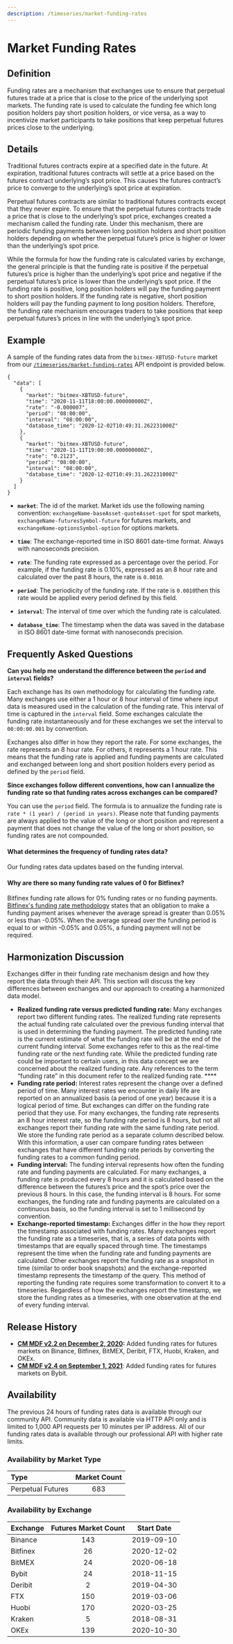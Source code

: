 ```yaml
---
description: /timeseries/market-funding-rates
---
```


# Market Funding Rates

## **Definition**

Funding rates are a mechanism that exchanges use to ensure that perpetual futures trade at a price that is close to the price of the underlying spot markets. The funding rate is used to calculate the funding fee which long position holders pay short position holders, or vice versa, as a way to incentivize market participants to take positions that keep perpetual futures prices close to the underlying. 

## **Details**

Traditional futures contracts expire at a specified date in the future. At expiration, traditional futures contracts will settle at a price based on the futures contract underlying’s spot price. This causes the futures contract’s price to converge to the underlying’s spot price at expiration. 

Perpetual futures contracts are similar to traditional futures contracts except that they never expire. To ensure that the perpetual futures contracts trade a price that is close to the underlying’s spot price, exchanges created a mechanism called the funding rate. Under this mechanism, there are periodic funding payments between long position holders and short position holders depending on whether the perpetual future’s price is higher or lower than the underlying’s spot price. 

While the formula for how the funding rate is calculated varies by exchange, the general principle is that the funding rate is positive if the perpetual futures’s price is higher than the underlying’s spot price and negative if the perpetual futures’s price is lower than the underlying’s spot price. If the funding rate is positive, long position holders will pay the funding payment to short position holders. If the funding rate is negative, short position holders will pay the funding payment to long position holders. Therefore, the funding rate mechanism encourages traders to take positions that keep perpetual futures’s prices in line with the underlying’s spot price.

## **Example**

A sample of the funding rates data from the `bitmex-XBTUSD-future` market from our  [`/timeseries/market-funding-rates`](https://docs.coinmetrics.io/api/v4#operation/getTimeseriesMarketFundingRates) API endpoint is provided below. 

```text
{
  "data": [
    {
      "market": "bitmex-XBTUSD-future",
      "time": "2020-11-11T18:00:00.000000000Z",
      "rate": "-0.000007",
      "period": "08:00:00",
      "interval": "08:00:00",
      "database_time": "2020-12-02T10:49:31.262231000Z"
    },
    {
      "market": "bitmex-XBTUSD-future",
      "time": "2020-11-11T19:00:00.000000000Z",
      "rate": "0.2123",
      "period": "08:00:00",
      "interval": "08:00:00",
      "database_time": "2020-12-02T10:49:31.262231000Z"
    }
  ]
}
```

* **`market`**: The id of the market. Market ids use the following naming convention: `exchangeName-baseAsset-quoteAsset-spot` for spot markets, `exchangeName-futuresSymbol-future` for futures markets, and `exchangeName-optionsSymbol-option` for options markets.  
* **`time`**: The exchange-reported time in ISO 8601 date-time format. Always with nanoseconds precision.

* **`rate`**: The funding rate expressed as a percentage over the period. For example, if the funding rate is 0.10%, expressed as an 8 hour rate and calculated over the past 8 hours, the rate is `0.0010`. 
* **`period`**: The periodicity of the funding rate. If the rate is `0.0010`then this rate would be applied every period defined by this field.  
* **`interval`**: The interval of time over which the funding rate is calculated.  
* **`database_time`**: The timestamp when the data was saved in the database in ISO 8601 date-time format with nanoseconds precision.

## **Frequently Asked Questions** 

**Can you help me understand the difference between the `period` and `interval` fields?** 

Each exchange has its own methodology for calculating the funding rate. Many exchanges use either a 1 hour or 8 hour interval of time where input data is measured used in the calculation of the funding rate. This interval of time is captured in the `interval` field. Some exchanges calculate the funding rate instantaneously and for these exchanges we set the interval to `00:00:00.001` by convention. 

Exchanges also differ in how they report the rate. For some exchanges, the rate represents an 8 hour rate. For others, it represents a 1 hour rate. This means that the funding rate is applied and funding payments are calculated and exchanged between long and short position holders every period as defined by the `period` field. 

**Since exchanges follow different conventions, how can I annualize the funding rate so that funding rates across exchanges can be compared?** 

You can use the `period` field. The formula is to annualize the funding rate is `rate * (1 year) / (period in years)`. Please note that funding payments are always applied to the value of the long or short position and represent a payment that does not change the value of the long or short position, so funding rates are not compounded. 

#### What determines the frequency of funding rates data?

Our funding rates data updates based on the funding interval. 

#### **Why are there so many funding rate values of 0 for Bitfinex?**

Bitfinex funding rate allows for 0% funding rates or no funding payments. [Bitfinex's funding rate methodology](https://www.bitfinex.com/legal/derivative/funding%20) states that an obligation to make a funding payment arises whenever the average spread is greater than 0.05% or less than -0.05%. When the average spread over the funding period is equal to or within -0.05% and 0.05%, a funding payment will not be required. 

## **Harmonization Discussion**

Exchanges differ in their funding rate mechanism design and how they report the data through their API. This section will discuss the key differences between exchanges and our approach to creating a harmonized data model.

* **Realized funding rate versus predicted funding rate:** Many exchanges report two different funding rates. The realized funding rate represents the actual funding rate calculated over the previous funding interval that is used in determining the funding payment. The predicted funding rate is the current estimate of what the funding rate will be at the end of the current funding interval. Some exchanges refer to this as the real-time funding rate or the next funding rate. While the predicted funding rate could be important to certain users, in this data concept we are concerned about the realized funding rate. Any references to the term “funding rate” in this document refer to the realized funding rate. ****
* **Funding rate period:** Interest rates represent the change over a defined period of time. Many interest rates we encounter in daily life are reported on an annualized basis \(a period of one year\) because it is a logical period of time. But exchanges can differ on the funding rate period that they use. For many exchanges, the funding rate represents an 8 hour interest rate, so the funding rate period is 8 hours, but not all exchanges report their funding rate with the same funding rate period. We store the funding rate period as a separate column described below. With this information, a user can compare funding rates between exchanges that have different funding rate periods by converting the funding rates to a common funding period. 
* **Funding interval:** The funding interval represents how often the funding rate and funding payments are calculated. For many exchanges, a funding rate is produced every 8 hours and it is calculated based on the difference between the futures’s price and the spot’s price over the previous 8 hours. In this case, the funding interval is 8 hours. For some exchanges, the funding rate and funding payments are calculated on a continuous basis, so the funding interval is set to 1 millisecond by convention. 
* **Exchange-reported timestamp:** Exchanges differ in the how they report the timestamp associated with funding rates. Many exchanges report the funding rate as a timeseries, that is, a series of data points with timestamps that are equally spaced through time. The timestamps represent the time when the funding rate and funding payments are calculated. Other exchanges report the funding rate as a snapshot in time \(similar to order book snapshots\) and the exchange-reported timestamp represents the timestamp of the query. This method of reporting the funding rate requires some transformation to convert it to a timeseries. Regardless of how the exchanges report the timestamp, we store the funding rates as a timeseries, with one observation at the end of every funding interval.

## Release History

* [**CM MDF v2.2 on December 2, 2020**](https://coinmetrics.io/cm-market-data-feed-futures-data-expansion/)**:** Added funding rates for futures markets on Binance, Bitfinex,  BitMEX, Deribit, FTX, Huobi, Kraken, and OKEx. 
* [**CM MDF v2.4 on September 1, 2021**](https://coinmetrics.io/cm-market-data-feed-v2-4-release-notes/): Added funding rates for futures markets on Bybit.

## **Availability**

The previous 24 hours of funding rates data is available through our community API.  Community data is available via HTTP API only and is limited to 1,000 API requests per 10 minutes per IP address. All of our funding rates data is available through our professional API with higher rate limits.  

### **Availability by Market Type**

| Type | Market Count |
| :--- | :---: |
| Perpetual Futures | 683 |

### Availability by Exchange

| Exchange | Futures Market Count | Start Date |
| :--- | :---: | :---: |
| Binance | 143 | 2019-09-10 |
| Bitfinex | 26 | 2020-12-02 |
| BitMEX | 24 | 2020-06-18 |
| Bybit | 24 | 2018-11-15 |
| Deribit | 2 | 2019-04-30 |
| FTX | 150 | 2019-03-06 |
| Huobi | 170 | 2020-03-25 |
| Kraken | 5 | 2018-08-31 |
| OKEx | 139 | 2020-10-30 |

